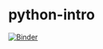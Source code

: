 # python-intro
[![Binder](https://mybinder.org/badge_logo.svg)](https://mybinder.org/v2/gh/nasseef/python-intro/main?labpath=python-basics.ipynb)

